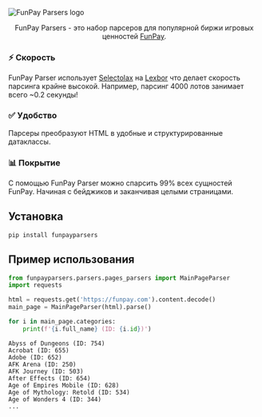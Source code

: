 ![FunPay Parsers logo](https://repository-images.githubusercontent.com/987755633/dc43078b-d948-4a54-8beb-e76cd864b9d7)

<p align=center>FunPay Parsers - это набор парсеров для популярной биржи игровых ценностей <a href="https://funpay.com">FunPay</a>.</p>

### ⚡ Скорость
FunPay Parser использует [Selectolax](https://github.com/rushter/selectolax) на [Lexbor](https://github.com/lexbor/lexbor) 
что делает скорость парсинга крайне высокой. Например, парсинг 4000 лотов занимает всего ~0.2 секунды!

### ✅ Удобство
Парсеры преобразуют HTML в удобные и структурированные датаклассы.

### 📊 Покрытие
С помощью FunPay Parser можно спарсить 99% всех сущностей FunPay. Начиная с бейджиков и заканчивая целыми страницами.

## Установка
```commandline
pip install funpayparsers
```

## Пример использования
```python
from funpayparsers.parsers.pages_parsers import MainPageParser
import requests

html = requests.get('https://funpay.com').content.decode()
main_page = MainPageParser(html).parse()

for i in main_page.categories:
    print(f'{i.full_name} (ID: {i.id})')
```
```
Abyss of Dungeons (ID: 754)
Acrobat (ID: 655)
Adobe (ID: 652)
AFK Arena (ID: 250)
AFK Journey (ID: 503)
After Effects (ID: 654)
Age of Empires Mobile (ID: 628)
Age of Mythology: Retold (ID: 534)
Age of Wonders 4 (ID: 344)
...
```